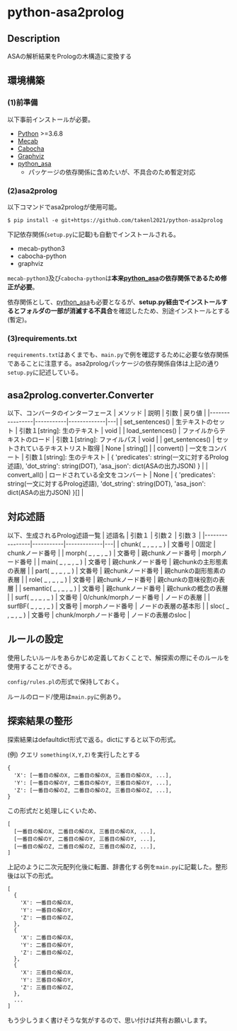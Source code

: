 # python-asa2prolog
## Description
ASAの解析結果をPrologの木構造に変換する


## 環境構築
### (1)前準備
以下事前インストールが必要。
- [Python](https://www.python.org/) >=3.6.8
- [Mecab](https://taku910.github.io/mecab/)
- [Cabocha](https://taku910.github.io/cabocha/)
- [Graphviz](https://graphviz.org/download/)
- [python_asa](https://github.com/takenl2021/python_asa)
  - パッケージの依存関係に含めたいが、不具合のため暫定対応


### (2)asa2prolog
以下コマンドでasa2prologが使用可能。

`$ pip install -e git+https://github.com/takenl2021/python-asa2prolog`

下記依存関係(`setup.py`に記載)も自動でインストールされる。
- mecab-python3
- cabocha-python
- graphviz

`mecab-python3`及び`cabocha-python`は**本来[python_asa](https://github.com/takenl2021/python_asa)の依存関係であるため修正が必要**。

依存関係として、[python_asa](https://github.com/takenl2021/python_asa)も必要となるが、**setup.py経由でインストールするとフォルダの一部が消滅する不具合**を確認したため、別途インストールとする(暫定)。


### (3)requirements.txt
`requirements.txt`はあくまでも、`main.py`で例を確認するために必要な依存関係であることに注意する。asa2prologパッケージの依存関係自体は上記の通り`setup.py`に記述している。


## asa2prolog.converter.Converter
以下、コンバータのインターフェース
  | メソッド | 説明 | 引数 | 戻り値 |
  |----------------|-----------|-------------|---|
  | set_sentences() | 生テキストのセット | 引数１[string]: 生のテキスト | void |
  | load_sentences() | ファイルからテキストのロード | 引数１[string]: ファイルパス | void |
  | get_sentences() | セットされているテキストリスト取得 | None | string[] |
  | convert() | 一文をコンバート | 引数１[string]: 生のテキスト | { 'predicates': string(一文に対するProlog述語), 'dot_string': string(DOT), 'asa_json': dict(ASAの出力JSON) } |
  | convert_all() | ロードされている全文をコンバート | None | { 'predicates': string(一文に対するProlog述語), 'dot_string': string(DOT), 'asa_json': dict(ASAの出力JSON) }[] |


## 対応述語
以下、生成されるProlog述語一覧
  | 述語名 | 引数１ | 引数２ | 引数３ |
  |----------------|-----------|-------------|---|
  | chunk( \_ , \_ , \_ ) | 文番号 | 0固定 | chunkノード番号 |
  | morph( \_ , \_ , \_ ) | 文番号 | 親chunkノード番号 | morphノード番号 |
  | main( \_ , \_ , \_ ) | 文番号 | 親chunkノード番号 | 親chunkの主形態素の表層 |
  | part( \_ , \_ , \_ ) | 文番号 | 親chunkノード番号 | 親chunkの副形態素の表層 |
  | role( \_ , \_ , \_ ) | 文番号 | 親chunkノード番号 | 親chunkの意味役割の表層 |
  | semantic( \_ , \_ , \_ ) | 文番号 | 親chunkノード番号 | 親chunkの概念の表層 |
  | surf( \_ , \_ , \_ ) | 文番号 | 0/chunk/morphノード番号 | ノードの表層 |
  | surfBF( \_ , \_ , \_ ) | 文番号 | morphノード番号 | ノードの表層の基本形 |
  | sloc( \_ , \_ , \_ ) | 文番号 | chunk/morphノード番号 | ノードの表層のsloc |


## ルールの設定
使用したいルールをあらかじめ定義しておくことで、解探索の際にそのルールを使用することができる。

```config/rules.pl```の形式で保持しておく。

ルールのロード/使用は```main.py```に例あり。


## 探索結果の整形
探索結果はdefaultdict形式で返る。dictにすると以下の形式。

(例) クエリ ```something(X,Y,Z)```を実行したとする
```
{
  'X': [一番目の解のX, 二番目の解のX, 三番目の解のX, ...],
  'Y': [一番目の解のY, 二番目の解のY, 三番目の解のY, ...],
  'Z': [一番目の解のZ, 二番目の解のZ, 三番目の解のZ, ...],
}
```
この形式だと処理しにくいため、
```
[
  [一番目の解のX, 二番目の解のX, 三番目の解のX, ...],
  [一番目の解のY, 二番目の解のY, 三番目の解のY, ...],
  [一番目の解のZ, 二番目の解のZ, 三番目の解のZ, ...],
]
```
上記のように二次元配列化後に転置、辞書化する例を```main.py```に記載した。整形後は以下の形式。
```
[
  {
    'X': 一番目の解のX,
    'Y': 一番目の解のY,
    'Z': 一番目の解のZ,
  },
  {
    'X': 二番目の解のX,
    'Y': 二番目の解のY,
    'Z': 二番目の解のZ,
  },
  {
    'X': 三番目の解のX,
    'Y': 三番目の解のY,
    'Z': 三番目の解のZ,
  },
  ...
]
```
もう少しうまく書けそうな気がするので、思い付けば共有お願いします。
